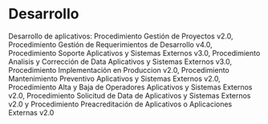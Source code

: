 # Desarrollo
Desarrollo de aplicativos:
Procedimiento Gestión de Proyectos v2.0,
Procedimiento Gestión de Requerimientos de Desarrollo v4.0,
Procedimiento Soporte Aplicativos y Sistemas Externos v3.0,
Procedimiento Analisis y Corrección de Data Aplicativos y Sistemas Externos v3.0,
Procedimiento Implementación en Produccion v2.0,
Procedimiento Mantenimiento Preventivo Aplicativos y Sistemas Externos v2.0,
Procedimiento Alta y Baja de Operadores Aplicativos y Sistemas Externos v2.0,
Procedimiento Solicitud de Data de Aplicativos y Sistemas Externos v2.0 y
Procedimiento Preacreditación de Aplicativos o Aplicaciones Externas v2.0
